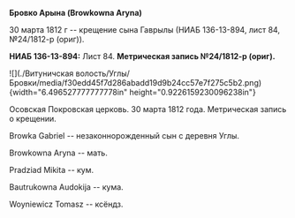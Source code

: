 **Бровко Арына (Browkowna Aryna)**

30 марта 1812 г -- крещение сына Гаврылы (НИАБ 136-13-894, лист 84,
№24/1812-р (ориг)).

**НИАБ 136-13-894:** Лист 84. **Метрическая запись №24/1812-р (ориг).**

![](./Витуничская волость/Углы/Бровки/media/f30edd45f7d286abadd19d9b24cc57e7f275c5b2.png){width="6.496527777777778in"
height="0.9226159230096238in"}

Осовская Покровская церковь. 30 марта 1812 года. Метрическая запись о
крещении.

Browka Gabriel -- незаконнорожденный сын с деревня Углы.

Browkowna Aryna -- мать.

Pradziad Mikita -- кум.

Bautrukowna Audokija -- кума.

Woyniewicz Tomasz -- ксёндз.
